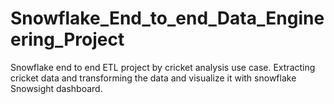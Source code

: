 # Snowflake_End_to_end_Data_Engineering_Project
Snowflake end to end ETL project by cricket analysis use case. Extracting cricket data and transforming the data and visualize it with snowflake Snowsight dashboard.
